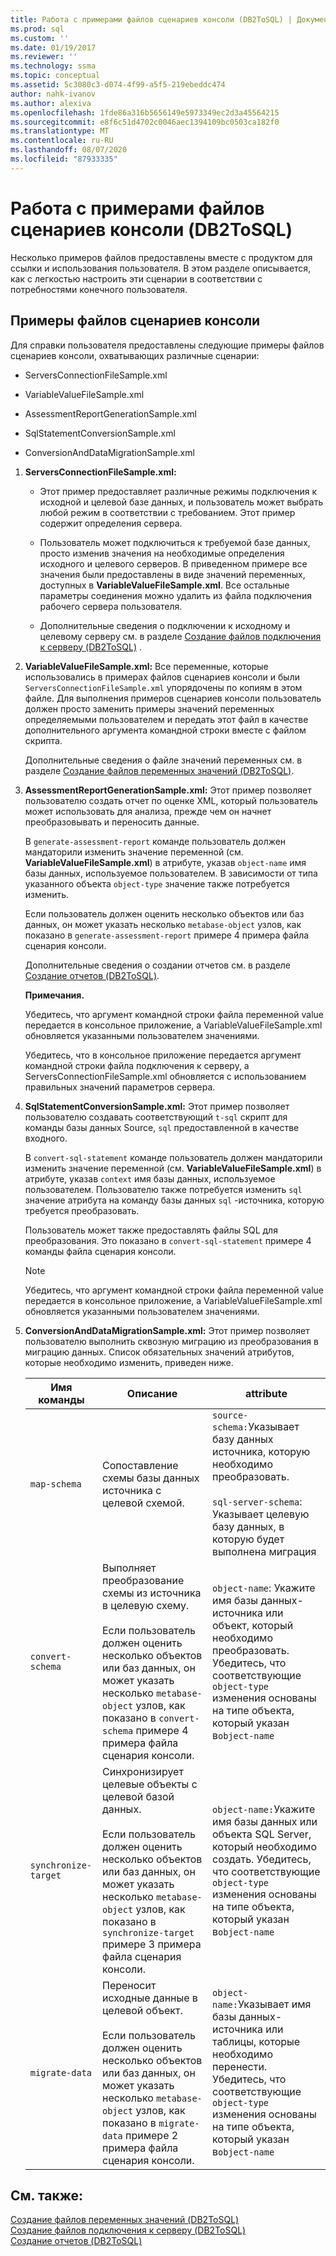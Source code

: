 ```yaml
---
title: Работа с примерами файлов сценариев консоли (DB2ToSQL) | Документация Майкрософт
ms.prod: sql
ms.custom: ''
ms.date: 01/19/2017
ms.reviewer: ''
ms.technology: ssma
ms.topic: conceptual
ms.assetid: 5c3080c3-d074-4f99-a5f5-219ebeddc474
author: nahk-ivanov
ms.author: alexiva
ms.openlocfilehash: 1fde86a316b5656149e5973349ec2d3a45564215
ms.sourcegitcommit: e8f6c51d4702c0046aec1394109bc0503ca182f0
ms.translationtype: MT
ms.contentlocale: ru-RU
ms.lasthandoff: 08/07/2020
ms.locfileid: "87933335"
---
```

# <a name="working-with-the-sample-console-script-files-db2tosql"></a>Работа с примерами файлов сценариев консоли (DB2ToSQL)
Несколько примеров файлов предоставлены вместе с продуктом для ссылки и использования пользователя. В этом разделе описывается, как с легкостью настроить эти сценарии в соответствии с потребностями конечного пользователя.  
  
## <a name="sample-console-script-files"></a>Примеры файлов сценариев консоли  
Для справки пользователя предоставлены следующие примеры файлов сценариев консоли, охватывающих различные сценарии:  
  
-   ServersConnectionFileSample.xml  
  
-   VariableValueFileSample.xml  
  
-   AssessmentReportGenerationSample.xml  
  
-   SqlStatementConversionSample.xml  
  
-   ConversionAndDataMigrationSample.xml  
  
1.  **ServersConnectionFileSample.xml:**  
  
    -   Этот пример предоставляет различные режимы подключения к исходной и целевой базе данных, и пользователь может выбрать любой режим в соответствии с требованием. Этот пример содержит определения сервера.  
  
    -   Пользователь может подключиться к требуемой базе данных, просто изменив значения на необходимые определения исходного и целевого серверов. В приведенном примере все значения были предоставлены в виде значений переменных, доступных в **VariableValueFileSample.xml**.  Все остальные параметры соединения можно удалить из файла подключения рабочего сервера пользователя.  
  
    -   Дополнительные сведения о подключении к исходному и целевому серверу см. в разделе [Создание файлов подключения к серверу &#40;DB2ToSQL&#41;](../../ssma/db2/creating-the-server-connection-files-db2tosql.md) .  
  
2.  **VariableValueFileSample.xml:** Все переменные, которые использовались в примерах файлов сценариев консоли и были `ServersConnectionFileSample.xml` упорядочены по копиям в этом файле. Для выполнения примеров сценариев консоли пользователь должен просто заменить примеры значений переменных определяемыми пользователем и передать этот файл в качестве дополнительного аргумента командной строки вместе с файлом скрипта.  
  
    Дополнительные сведения о файле значений переменных см. в разделе [Создание файлов переменных значений &#40;DB2ToSQL&#41;](../../ssma/db2/creating-variable-value-files-db2tosql.md).  
  
3.  **AssessmentReportGenerationSample.xml:** Этот пример позволяет пользователю создать отчет по оценке XML, который пользователь может использовать для анализа, прежде чем он начнет преобразовывать и переносить данные.  
  
    В `generate-assessment-report` команде пользователь должен мандаторили изменить значение переменной (см. **VariableValueFileSample.xml**) в атрибуте, указав `object-name` имя базы данных, используемое пользователем. В зависимости от типа указанного объекта `object-type` значение также потребуется изменить.  
  
    Если пользователь должен оценить несколько объектов или баз данных, он может указать несколько `metabase-object` узлов, как показано в `generate-assessment-report` примере 4 примера файла сценария консоли.  
  
    Дополнительные сведения о создании отчетов см. в разделе [Создание отчетов &#40;DB2ToSQL&#41;](../../ssma/db2/generating-reports-db2tosql.md).  
  
    **Примечания.**  
  
    Убедитесь, что аргумент командной строки файла переменной value передается в консольное приложение, а VariableValueFileSample.xml обновляется указанными пользователем значениями.  
  
    Убедитесь, что в консольное приложение передается аргумент командной строки файла подключения к серверу, а ServersConnectionFileSample.xml обновляется с использованием правильных значений параметров сервера.  
  
4.  **SqlStatementConversionSample.xml:** Этот пример позволяет пользователю создавать соответствующий `t-sql` скрипт для команды базы данных Source, `sql` предоставленной в качестве входного.  
  
    В `convert-sql-statement` команде пользователь должен мандаторили изменить значение переменной (см. **VariableValueFileSample.xml**) в атрибуте, указав `context` имя базы данных, используемое пользователем. Пользователю также потребуется изменить `sql` значение атрибута на команду базы данных `sql` -источника, которую требуется преобразовать.  
  
    Пользователь может также предоставлять файлы SQL для преобразования. Это показано в `convert-sql-statement` примере 4 команды файла сценария консоли.  
  
    > [!NOTE]  
    > Убедитесь, что аргумент командной строки файла переменной value передается в консольное приложение, а VariableValueFileSample.xml обновляется указанными пользователем значениями.  
  
5.  **ConversionAndDataMigrationSample.xml:** Этот пример позволяет пользователю выполнить сквозную миграцию из преобразования в миграцию данных. Список обязательных значений атрибутов, которые необходимо изменить, приведен ниже.  
  
    |Имя команды|Описание|attribute|  
    |----------------|---------------|-------------|  
    |`map-schema`|Сопоставление схемы базы данных источника с целевой схемой.|`source-schema:`Указывает базу данных источника, которую необходимо преобразовать.<br /><br />`sql-server-schema`: Указывает целевую базу данных, в которую будет выполнена миграция|  
    |`convert-schema`|Выполняет преобразование схемы из источника в целевую схему.<br /><br />Если пользователь должен оценить несколько объектов или баз данных, он может указать несколько `metabase-object` узлов, как показано в `convert-schema` примере 4 примера файла сценария консоли.|`object-name`: Укажите имя базы данных-источника или объект, который необходимо преобразовать. Убедитесь, что соответствующие `object-type` изменения основаны на типе объекта, который указан в`object-name`|  
    |`synchronize-target`|Синхронизирует целевые объекты с целевой базой данных.<br /><br />Если пользователь должен оценить несколько объектов или баз данных, он может указать несколько `metabase-object` узлов, как показано в `synchronize-target` примере 3 примера файла сценария консоли.|`object-name:`Укажите имя базы данных или объекта SQL Server, который необходимо создать. Убедитесь, что соответствующие `object-type` изменения основаны на типе объекта, который указан в`object-name`|  
    |`migrate-data`|Переносит исходные данные в целевой объект.<br /><br />Если пользователь должен оценить несколько объектов или баз данных, он может указать несколько `metabase-object` узлов, как показано в `migrate-data` примере 2 примера файла сценария консоли.|`object-name:`Указывает имя базы данных-источника или таблицы, которые необходимо перенести. Убедитесь, что соответствующие `object-type` изменения основаны на типе объекта, который указан в`object-name`|  
  
## <a name="see-also"></a>См. также:  
[Создание файлов переменных значений &#40;DB2ToSQL&#41;](../../ssma/db2/creating-variable-value-files-db2tosql.md)  
[Создание файлов подключения к серверу &#40;DB2ToSQL&#41;](../../ssma/db2/creating-the-server-connection-files-db2tosql.md)  
[Создание отчетов &#40;DB2ToSQL&#41;](../../ssma/db2/generating-reports-db2tosql.md)  
  
